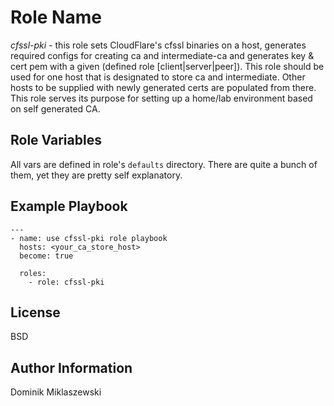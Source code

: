 Role Name
=========

*cfssl-pki* - this role sets CloudFlare's cfssl binaries on a host, generates required configs for creating ca and intermediate-ca and generates key & cert pem with a given (defined role [client|server|peer]). This role should be used for one host that is designated to store ca and intermediate. Other hosts to be supplied with newly generated certs are populated from there. This role serves its purpose for setting up a home/lab environment based on self generated CA.

Role Variables
--------------

All vars are defined in role's `defaults` directory. There are quite a bunch of them, yet they are pretty self explanatory.

Example Playbook
----------------

```
---
- name: use cfssl-pki role playbook
  hosts: <your_ca_store_host>
  become: true

  roles:
    - role: cfssl-pki
```


License
-------

BSD

Author Information
------------------

Dominik Miklaszewski
